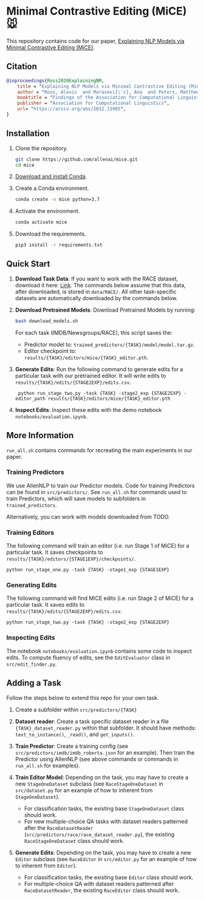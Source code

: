 # Minimal Contrastive Editing (MiCE) 🐭

This repository contains code for our paper, [Explaining NLP Models via Minimal Contrastive Editing (MiCE)](https://arxiv.org/pdf/2012.13985.pdf).

## Citation
```bibtex
@inproceedings{Ross2020ExplainingNM,
    title = "Explaining NLP Models via Minimal Contrastive Editing (MiCE)",
    author = "Ross, Alexis  and Marasovi{\'c}, Ana  and Peters, Matthew E.",
    booktitle = "Findings of the Association for Computational Linguistics: ACL 2021",
    publisher = "Association for Computational Linguistics",
    url= "https://arxiv.org/abs/2012.13985",
}
```
## Installation

1.  Clone the repository.
    ```bash
    git clone https://github.com/allenai/mice.git
    cd mice
    ```

2.  [Download and install Conda](https://conda.io/projects/conda/en/latest/user-guide/install/index.html).

3.  Create a Conda environment.

    ```bash
    conda create -n mice python=3.7
    ```
 
4.  Activate the environment.

    ```bash
    conda activate mice
    ```
    
5.  Download the requirements.

    ```bash
    pip3 install -r requirements.txt
    ```

## Quick Start

1. **Download Task Data**: If you want to work with the RACE dataset, download it here: [Link](https://www.cs.cmu.edu/~glai1/data/race/). 
The commands below assume that this data, after downloaded, is stored in `data/RACE/`. 
All other task-specific datasets are automatically downloaded by the commands below.
2. **Download Pretrained Models**: Download Pretrained Models by running:

    ```bash
    bash download_models.sh
    ```

      For each task (IMDB/Newsgroups/RACE), this script saves the:
      
      - Predictor model to: `trained_predictors/{TASK}/model/model.tar.gz`.
      - Editor checkpoint to: `results/{TASK}/editors/mice/{TASK}_editor.pth`.

4. **Generate Edits**: Run the following command to generate edits for a particular task with our pretrained editor. It will write edits to `results/{TASK}/edits/{STAGE2EXP}/edits.csv`.

        python run_stage_two.py -task {TASK} -stage2_exp {STAGE2EXP} -editor_path results/{TASK}/editors/mice/{TASK}_editor.pth
      
4. **Inspect Edits**: Inspect these edits with the demo notebook `notebooks/evaluation.ipynb`.

## More Information

`run_all.sh` contains commands for recreating the main experiments in our paper.

### Training Predictors

We use AllenNLP to train our Predictor models. Code for training Predictors can be found in `src/predictors/`. 
See `run_all.sh` for commands used to train Predictors, which will save models to subfolders in `trained_predictors`.

Alternatively, you can work with models downloaded from TODO.


### Training Editors
The following command will train an editor (i.e. run Stage 1 of MiCE) for a particular task. It saves checkpoints to `results/{TASK}/editors/{STAGE1EXP}/checkpoints/`.

    python run_stage_one.py -task {TASK} -stage1_exp {STAGE1EXP}


### Generating Edits
The following command will find MiCE edits (i.e. run Stage 2 of MiCE) for a particular task. It saves edits to `results/{TASK}/edits/{STAGE2EXP}/edits.csv`.

    python run_stage_two.py -task {TASK} -stage2_exp {STAGE2EXP} 


### Inspecting Edits
  The notebook `notebooks/evaluation.ipynb` contains some code to inspect edits.
  To compute fluency of edits, see the `EditEvaluator` class in `src/edit_finder.py`.

## Adding a Task
Follow the steps below to extend this repo for your own task.

1.  Create a subfolder within `src/predictors/{TASK}`

2.  **Dataset reader**: Create a task specific dataset reader in a file `{TASK}_dataset_reader.py` within that subfolder. It should have methods: `text_to_instance()`, `_read()`, and `get_inputs()`.

3.  **Train Predictor**: Create a training config (see `src/predictors/imdb/imdb_roberta.json` for an example). Then train the Predictor using AllenNLP (see above commands or commands in `run_all.sh` for examples).

4.  **Train Editor Model**: Depending on the task, you may have to create a new `StageOneDataset` subclass (see `RaceStageOneDataset` in `src/dataset.py` for an example of how to inherent from `StageOneDataset`). 
    - For classification tasks, the existing base `StageOneDataset` class should work.
    - For new multiple-choice QA tasks with dataset readers patterned after the `RaceDatasetReader` (`src/predictors/race/race_dataset_reader.py`), the existing `RaceStageOneDataset` class should work.

5.  **Generate Edits**: Depending on the task, you may have to create a new `Editor` subclass (see `RaceEditor` in `src/editor.py` for an example of how to inherent from `Editor`). 
    - For classification tasks, the existing base `Editor` class should work. 
    - For multiple-choice QA with dataset readers patterned after `RaceDatasetReader`, the existing `RaceEditor` class should work. 

